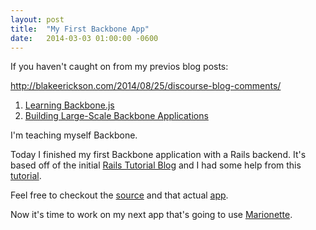 ```yaml
---
layout: post
title:  "My First Backbone App"
date:   2014-03-03 01:00:00 -0600
---
```


If you haven't caught on from my previos blog posts:

http://blakeerickson.com/2014/08/25/discourse-blog-comments/
1. [Learning Backbone.js](http://blakeerickson.com/2014/03/04/learning-backbonejs)
2. [Building Large-Scale Backbone Applications](http://blakeerickson.com/2014/03/06/building-large-scale-backbone-applications)

I'm teaching myself Backbone.

Today I finished my first Backbone application with a Rails backend. It's based off of the initial [Rails Tutorial Blog](http://guides.rubyonrails.org/getting_started.html) and I had some help from this [tutorial](http://guides.rubyonrails.org/getting_started.html).

Feel free to checkout the [source](https://github.com/oblakeerickson/rails-backbone-blog) and that actual [app](http://murmuring-eyrie-2235.herokuapp.com/).

Now it's time to work on my next app that's going to use [Marionette](http://marionettejs.com/).

